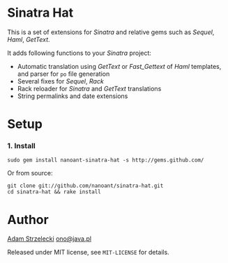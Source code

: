 Sinatra Hat
===========
This is a set of extensions for *Sinatra* and relative gems such as *Sequel*, *Haml*, *GetText*.

It adds following functions to your *Sinatra* project:

 - Automatic translation using *GetText* or *Fast_Gettext* of *Haml* templates, and parser for `po` file generation
 - Several fixes for *Sequel*, *Rack*
 - Rack reloader for *Sinatra* and *GetText* translations
 - String permalinks and date extensions

Setup
=====
### 1. Install
    sudo gem install nanoant-sinatra-hat -s http://gems.github.com/

Or from source:

    git clone git://github.com/nanoant/sinatra-hat.git
    cd sinatra-hat && rake install

Author
======
[Adam Strzelecki](http://www.nanoant.com/)
ono@java.pl

Released under MIT license, see `MIT-LICENSE` for details.
